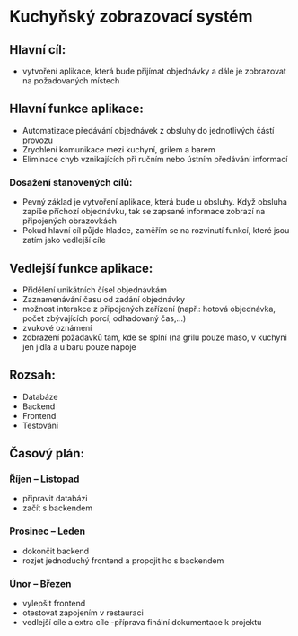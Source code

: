 # Kuchyňský zobrazovací systém  

## Hlavní cíl:  
- vytvoření aplikace, která bude přijímat objednávky a dále je zobrazovat na požadovaných místech
  
## Hlavní funkce aplikace:   
- Automatizace předávání objednávek z obsluhy do jednotlivých částí provozu  
- Zrychlení komunikace mezi kuchyní, grilem a barem  
- Eliminace chyb vznikajících při ručním nebo ústním předávání informací
  
 ### Dosažení stanovených cílů:  
- Pevný základ je vytvoření aplikace, která bude u obsluhy. Když obsluha zapíše příchozí objednávku, tak se zapsané informace zobrazí na připojených obrazovkách
- Pokud hlavní cíl půjde hladce, zaměřím se na rozvinutí funkcí, které jsou zatím jako vedlejší cíle
  
## Vedlejší funkce aplikace:  
- Přidělení unikátních čísel objednávkám  
- Zaznamenávání času od zadání objednávky  
- možnost interakce z připojených zařízení (např.: hotová objednávka, počet zbývajících porcí, odhadovaný čas,...)
- zvukové oznámení
- zobrazení požadavků tam, kde se splní (na grilu pouze maso, v kuchyni jen jídla a u baru pouze nápoje

## Rozsah:    
- Databáze  
- Backend
- Frontend
- Testování  
 
## Časový plán:  
### Říjen – Listopad   
- připravit databázi  
- začít s backendem  
### Prosinec – Leden  
- dokončit backend  
- rozjet jednoduchý frontend a propojit ho s backendem   
### Únor – Březen  
- vylepšit frontend
- otestovat zapojením v restauraci
- vedlejší cíle a extra cíle
-příprava finální dokumentace k projektu


